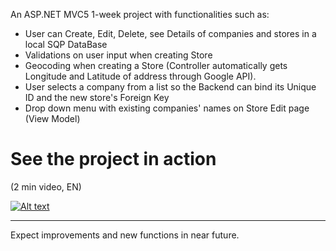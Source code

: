  An ASP.NET MVC5 1-week project with functionalities such as:

- User can Create, Edit, Delete, see Details of companies and stores in a local SQP DataBase
- Validations on user input when creating Store
- Geocoding when creating a Store (Controller automatically gets Longitude and Latitude of address through Google API).
- User selects a company from a list so the Backend can bind its Unique ID and the new store's Foreign Key
- Drop down menu with existing companies' names on Store Edit page (View Model)

# See the project in action
(2 min video, EN)

[![Alt text](https://img.youtube.com/vi/nxLr9Sv9Ezc/0.jpg)](https://www.youtube.com/watch?v=nxLr9Sv9Ezc)

---------------
Expect improvements and new functions in near future.

